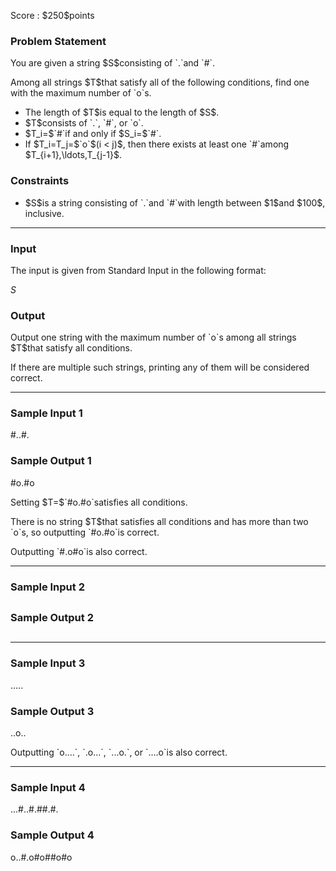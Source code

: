 
<div>

<span>

<span>

<p>
Score : $250$points
</p>

<div>

<section>

### **Problem Statement**

<p>
You are given a string $S$consisting of `.`and `#`.
</p>

<p>
Among all strings $T$that satisfy all of the following conditions, find one with the maximum number of `o`s.
</p>

<ul>

<li>
The length of $T$is equal to the length of $S$.
</li>

<li>
$T$consists of `.`, `#`, or `o`.
</li>

<li>
$T_i=$`#`if and only if $S_i=$`#`.
</li>

<li>
If $T_i=T_j=$`o`$(i < j)$, then there exists at least one `#`among $T_{i+1},\ldots,T_{j-1}$.
</li>

</ul>

</section>

</div>

<div>

<section>

### **Constraints**

<ul>

<li>
$S$is a string consisting of `.`and `#`with length between $1$and $100$, inclusive.
</li>

</ul>

</section>

</div>

---

<div>

<div>

<section>

### **Input**

<p>
The input is given from Standard Input in the following format:
</p>

<div>

$S$
</div>

</section>

</div>

<div>

<section>

### **Output**

<p>
Output one string with the maximum number of `o`s among all strings $T$that satisfy all conditions.
</p>

<p>
If there are multiple such strings, printing any of them will be considered correct.
</p>

</section>

</div>

</div>

---

<div>

<section>

### **Sample Input 1**

<div>

#..#.

</div>

</section>

</div>

<div>

<section>

### **Sample Output 1**

<div>

#o.#o

</div>

<p>
Setting $T=$`#o.#o`satisfies all conditions.
</p>

<p>
There is no string $T$that satisfies all conditions and has more than two `o`s, so outputting `#o.#o`is correct.
</p>

<p>
Outputting `#.o#o`is also correct.
</p>

</section>

</div>

---

<div>

<section>

### **Sample Input 2**

<div>

#

</div>

</section>

</div>

<div>

<section>

### **Sample Output 2**

<div>

#

</div>

</section>

</div>

---

<div>

<section>

### **Sample Input 3**

<div>

.....

</div>

</section>

</div>

<div>

<section>

### **Sample Output 3**

<div>

..o..

</div>

<p>
Outputting `o....`, `.o...`, `...o.`, or `....o`is also correct.
</p>

</section>

</div>

---

<div>

<section>

### **Sample Input 4**

<div>

...#..#.##.#.

</div>

</section>

</div>

<div>

<section>

### **Sample Output 4**

<div>

o..#.o#o##o#o

</div>

</section>

</div>

</span>

</span>

</div>
